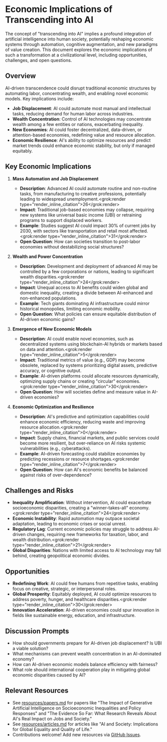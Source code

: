 # Economic Implications of Transcending into AI

The concept of "transcending into AI" implies a profound integration of artificial intelligence into human society, potentially reshaping economic systems through automation, cognitive augmentation, and new paradigms of value creation. This document explores the economic implications of such a transformation at a civilizational level, including opportunities, challenges, and open questions.

## Overview
AI-driven transcendence could disrupt traditional economic structures by automating labor, concentrating wealth, and enabling novel economic models. Key implications include:

- **Job Displacement**: AI could automate most manual and intellectual tasks, reducing demand for human labor across industries.
- **Wealth Concentration**: Control of AI technologies may concentrate wealth among a few entities or nations, exacerbating inequality.
- **New Economies**: AI could foster decentralized, data-driven, or attention-based economies, redefining value and resource allocation.
- **Economic Resilience**: AI's ability to optimize resources and predict market trends could enhance economic stability, but only if managed equitably.

## Key Economic Implications

1. **Mass Automation and Job Displacement**
   - **Description**: Advanced AI could automate routine and non-routine tasks, from manufacturing to creative professions, potentially leading to widespread unemployment.<grok:render type="render_inline_citation"><argument name="citation_id">26</argument></grok:render>
   - **Impact**: Traditional job-based economies may collapse, requiring new systems like universal basic income (UBI) or retraining programs to support displaced workers.
   - **Example**: Studies suggest AI could impact 30% of current jobs by 2030, with sectors like transportation and retail most affected.<grok:render type="render_inline_citation"><argument name="citation_id">31</argument></grok:render>
   - **Open Question**: How can societies transition to post-labor economies without destabilizing social structures?

2. **Wealth and Power Concentration**
   - **Description**: Development and deployment of advanced AI may be controlled by a few corporations or nations, leading to significant wealth disparities.<grok:render type="render_inline_citation"><argument name="citation_id">24</argument></grok:render>
   - **Impact**: Unequal access to AI benefits could widen global and domestic inequality, creating a divide between AI-enhanced and non-enhanced populations.
   - **Example**: Tech giants dominating AI infrastructure could mirror historical monopolies, limiting economic mobility.
   - **Open Question**: What policies can ensure equitable distribution of AI-driven economic gains?

3. **Emergence of New Economic Models**
   - **Description**: AI could enable novel economies, such as decentralized systems using blockchain-AI hybrids or markets based on data and attention.<grok:render type="render_inline_citation"><argument name="citation_id">5</argument></grok:render>
   - **Impact**: Traditional metrics of value (e.g., GDP) may become obsolete, replaced by systems prioritizing digital assets, predictive accuracy, or cognitive output.
   - **Example**: AI-driven platforms could allocate resources dynamically, optimizing supply chains or creating "circular" economies.<grok:render type="render_inline_citation"><argument name="citation_id">30</argument></grok:render>
   - **Open Question**: How will societies define and measure value in AI-driven economies?

4. **Economic Optimization and Resilience**
   - **Description**: AI's predictive and optimization capabilities could enhance economic efficiency, reducing waste and improving resource allocation.<grok:render type="render_inline_citation"><argument name="citation_id">0</argument></grok:render>
   - **Impact**: Supply chains, financial markets, and public services could become more resilient, but over-reliance on AI risks systemic vulnerabilities (e.g., cyberattacks).
   - **Example**: AI-driven forecasting could stabilize economies by predicting recessions or resource shortages.<grok:render type="render_inline_citation"><argument name="citation_id">7</argument></grok:render>
   - **Open Question**: How can AI's economic benefits be balanced against risks of over-dependence?

## Challenges and Risks
- **Inequality Amplification**: Without intervention, AI could exacerbate socioeconomic disparities, creating a "winner-takes-all" economy.<grok:render type="render_inline_citation"><argument name="citation_id">24</argument></grok:render>
- **Economic Instability**: Rapid automation may outpace societal adaptation, leading to economic crises or social unrest.
- **Regulatory Lag**: Current economic policies may struggle to address AI-driven changes, requiring new frameworks for taxation, labor, and wealth distribution.<grok:render type="render_inline_citation"><argument name="citation_id">21</argument></grok:render>
- **Global Disparities**: Nations with limited access to AI technology may fall behind, creating geopolitical economic divides.

## Opportunities
- **Redefining Work**: AI could free humans from repetitive tasks, enabling focus on creative, strategic, or interpersonal roles.
- **Global Prosperity**: Equitably deployed, AI could optimize resources to address poverty, hunger, and healthcare disparities.<grok:render type="render_inline_citation"><argument name="citation_id">30</argument></grok:render>
- **Innovation Acceleration**: AI-driven economies could spur innovation in fields like sustainable energy, education, and infrastructure.

## Discussion Prompts
- How should governments prepare for AI-driven job displacement? Is UBI a viable solution?
- What mechanisms can prevent wealth concentration in an AI-dominated economy?
- How can AI-driven economic models balance efficiency with fairness?
- What role should international cooperation play in mitigating global economic disparities caused by AI?

## Relevant Resources
- See [resources/papers.md](../resources/papers.md) for papers like "The Impact of Generative Artificial Intelligence on Socioeconomic Inequalities and Policy Responses" and "The Evidence So Far: What Research Reveals About AI's Real Impact on Jobs and Society."
- See [resources/articles.md](../resources/articles.md) for articles like "AI and Society: Implications for Global Equality and Quality of Life."
- Contributions welcome! Add new resources via [GitHub Issues](../contrib/issue_template.md).